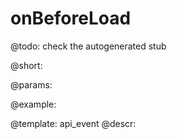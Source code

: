 onBeforeLoad
=============

@todo:
	check the autogenerated stub

@short:
	

@params:

@example:


@template:	api_event
@descr:

